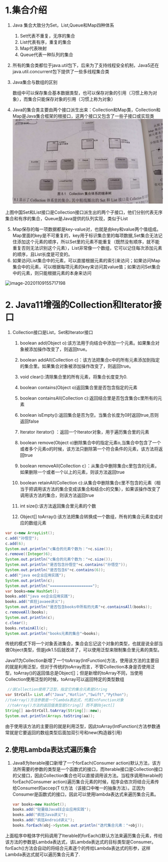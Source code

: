 # 1.集合介绍

1. Java 集合大致分为Set，List,Queue和Map四种体系
   1. Set代表不重复，无序的集合
   2. List代表有序，重复的集合
   3. Map代表映射
   4. Queue代表一种队列的集合

2. 所有的集合类都位于java.util包下，后来为了支持线程安全机制，Java5还在java.util.concurrent包下提供了一些多线程集合类

3. Java集合与数组的区别

   数组中可以保存集合基本数据类型，也可以保存对象的引用（习惯上称为对象），而集合只能保存对象的引用（习惯上称为对象）

4. Java的集合类主要由两个接口派生出来：Collection和Map类，Collection和Map是Java集合框架的根接口，这两个接口又包含了一些子接口或实现类![image-20201109153857809](./pic/image-20201109153857809.png)

上图中国Set和List接口是Collection接口派生出的两个子接口，他们分别代表无序集合和有序的集合，Queue是Java提供的队列实现，类似于List

5. Map保存的每一项数据都是key-value对，也就是由key和value两个值组成。Map里面的key是不可重复的，key用于标识集合里的每项数据,Set集合无法记住添加这个元素的顺序，所以Set里的元素不能重复（既然没有顺序，就不能重复否则无法识别这个元素），List非常像一个数组，它可以记住每次添加元素的顺序，且List长度是可变的。
6. 如果访问List集合中的元素，可以直接根据元素的索引来访问；如果访问Map集合中的元素，可以根据每项元素的key来访问其value值；如果访问Set集合中的元素，则只能根据元素的本身来访问

![image-20201109155717198](./pic/image-20201109155717198.png)

# 2. Java11增强的Collection和Iterator接口

1. Collection接口是List，Set和Iterator接口
   1. boolean add(Object o):该方法用于向结合中添加一个元素。如果集合对象被添加操作改变了，则返回true。
   2. boolean addAll(Collection c)：该方法把集合c中的所有元素添加到指定的集合里。如果集合对象被添加操作改变了，则返回true。
   3. void clear():清除集合里的所有元素，将集合长度变为0.
   4. boolean contains(Object o)返回集合里是否包含指定的元素
   5. boolean containsAll(Collection c):返回结合里是否包含集合c里所有的元素
   6. boolean isEmpty():返回集合是否为空。当集合长度为0时返回true,否则返回false
   7. Iterator iterator() ：返回一个Iterator对象，用于遍历集合里的元素
   8. boolean remove(Object o)删除集合中的指定元素o,当集合中包含了一个或者多个元素o的时候，该方法只删除第一个符合条件的元素，该方法将返回true
   9. boolean removeAll(Collection c）：从集合中删除集合c里包含的元素，如果删除一个或者一个以上的元素，则该方法返回true
   
   10. boolean retainAll(Collection c):从集合中删除集合c里不包含的元素（相当于把调用该方法的集合变成该集合和结合c的交集），如果该操作改变了调用该方法的集合，则该方法返回true
   11. int size():该方法返回集合里元素的个数
   12. Object[] toArray():该方法把集合转换成一个数组，所有的集合元素变成对应的数组元素

```Java
var c=new ArrayList();
c.add("孙悟空");
c.add(6);
System.out.println("c集合的元素个数为："+c.size());
c.remove((Integer)6);
System.out.println("c集合的元素个数为："+c.size());
System.out.println("是否包含孙悟空"+c.contains("孙悟空"));
System.out.println("是否包含6"+c.contains(6));
c.add("java ee企业应用实践");
System.out.println(c);
System.out.println("===================");
var books=new HashSet();
books.add("java ee企业应用实践");
books.add("疯狂javaee讲义");
System.out.println("是否包含books中所有的元素"+c.containsAll(books));
c.removeAll(books);
System.out.println(c);
c.clear();
books.retainAll(c);
System.out.println("books元素的集合"+books);
```

传统的模式下将一个对象丢进集合，集合会忘记这个对象的类型，也就是说全部当做Object类型，但是jdk1.5后就改进了，可以使用泛型来限制集合里元素的类型。

Java11为Collection新增了一个toArray(IntFunction)方法，使用该方法的主要目的就是利用泛型，但对于传统的toArray而言，不管Collection本身是否使用泛型，toArray()的返回值总是Object[]；但是新增的toArray不同，当使用Collection使用泛型的时候，toArray可以返回特定的类型数组

```Java
 //该Collection使用了泛型，指定它的集合元素是String
var StrColl= List.of("Java","Kotlin","Swift","Python");
//toArray()方法参数是一个lambda表达式，代表IntFunction对象
 //toArray()方法的返回值类型是String[] 而不是Object[]
String[] aa=StrColl.toArray(String[]::new);
System.out.println(Arrays.toString(aa));
```

由于使用该方法的主要目的就是利用泛型，因此toArray(IntFunction)方法参数通常就是它要返回的数组类型后面加双引号和new(构造器引用)

## 2.使用Lambda表达式遍历集合

1. Java8为Iterable接口新增了一个forEach(Consumer action)默认方法，该方法所需要的参数的类型是一个函数式的接口，而Iterable接口是Collection接口的父接口，因此Collection集合也可以直接调用该方法。当程序调用Iterable的forEach(Consumer action)遍历集合元素的时候，程序会依次将结合元素传给Consumer的accep(T t)方法（该接口中唯一的抽象方法）。正因为Consumer是函数式的接口，因此可以使用lambda表达式来遍历集合元素。

   ```Java
   var books=new HashSet();
   books.add("轻量级JavaEE企业应用实践");
   books.add("疯狂Java讲义");
   books.add("疯狂Android讲义");
   books.forEach(obj->System.out.println("迭代集合元素："+obj));
   ```

上面程序中粗体字代码调用了Iterable的forEach()默认方法来遍历集合元素，传给该方法的参数是Lambda表达式，该Lambda表达式的目标类型是Consumer。forEach()方法会自动的将结合元素逐个的传给Lambda表达式的形参，这样Lambda表达式就可以遍历集合元素了.